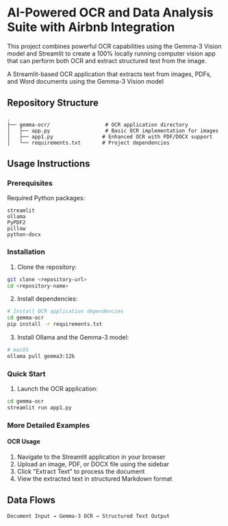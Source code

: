 # AI-Powered OCR and Data Analysis Suite with Airbnb Integration

This project combines powerful OCR capabilities using the Gemma-3 Vision model and Streamlit to create a 100% locally running computer vision app that can perform both OCR and extract structured text from the image.

A Streamlit-based OCR application that extracts text from images, PDFs, and Word documents using the Gemma-3 Vision model


## Repository Structure
```
.
├── gemma-ocr/                  # OCR application directory
│   ├── app.py                  # Basic OCR implementation for images
│   ├── app1.py                # Enhanced OCR with PDF/DOCX support
│   └── requirements.txt       # Project dependencies

```

## Usage Instructions
### Prerequisites

Required Python packages:
```
streamlit
ollama
PyPDF2
pillow
python-docx
```

### Installation

1. Clone the repository:
```bash
git clone <repository-url>
cd <repository-name>
```

2. Install dependencies:
```bash
# Install OCR application dependencies
cd gemma-ocr
pip install -r requirements.txt

```

3. Install Ollama and the Gemma-3 model:
```bash
# macOS
ollama pull gemma3:12b
```

### Quick Start

1. Launch the OCR application:
```bash
cd gemma-ocr
streamlit run app1.py
```

### More Detailed Examples

#### OCR Usage
1. Navigate to the Streamlit application in your browser
2. Upload an image, PDF, or DOCX file using the sidebar
3. Click "Extract Text" to process the document
4. View the extracted text in structured Markdown format



## Data Flows

```ascii
Document Input → Gemma-3 OCR → Structured Text Output

```